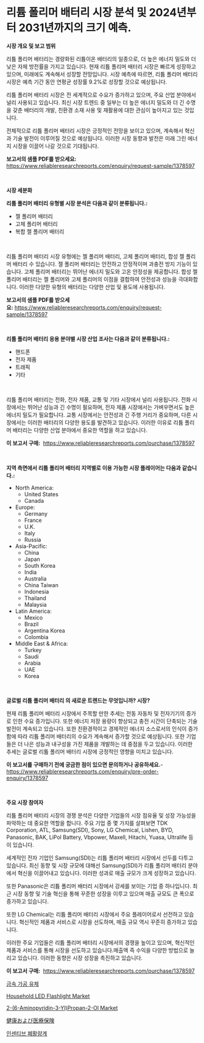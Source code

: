 <p><h1>리튬 폴리머 배터리 시장 분석 및 2024년부터 2031년까지의 크기 예측.</h1></p><p><strong>시장 개요 및 보고 범위</strong></p>
<p><p>리튬 폴리머 배터리는 경량화된 리튬이온 배터리의 일종으로, 더 높은 에너지 밀도와 더 낮은 자체 방전률을 가지고 있습니다. 현재 리튬 폴리머 배터리 시장은 빠르게 성장하고 있으며, 미래에도 계속해서 성장할 전망입니다. 시장 예측에 따르면, 리튬 폴리머 배터리 시장은 예측 기간 동안 연평균 성장률 9.2%로 성장할 것으로 예상됩니다.</p><p>리튬 폴리머 배터리 시장은 전 세계적으로 수요가 증가하고 있으며, 주요 산업 분야에서 널리 사용되고 있습니다. 최신 시장 트렌드 중 일부는 더 높은 에너지 밀도와 더 긴 수명을 갖춘 배터리의 개발, 친환경 소재 사용 및 재활용에 대한 관심이 높아지고 있는 것입니다.</p><p>전체적으로 리튬 폴리머 배터리 시장은 긍정적인 전망을 보이고 있으며, 계속해서 혁신과 기술 발전이 이루어질 것으로 예상됩니다. 이러한 시장 동향과 발전은 미래 그린 에너지 시장을 이끌어 나갈 것으로 기대됩니다.</p></p>
<p><strong>보고서의 샘플 PDF를 받으세요:</strong> <a href="https://www.reliableresearchreports.com/enquiry/request-sample/1378597">https://www.reliableresearchreports.com/enquiry/request-sample/1378597</a></p>
<p>&nbsp;</p>
<p><strong>시장 세분화</strong></p>
<p><strong>리튬 폴리머 배터리 유형별 시장 분석은 다음과 같이 분류됩니다.:</strong></p>
<p><ul><li>젤 폴리머 배터리</li><li>고체 폴리머 배터리</li><li>복합 젤 폴리머 배터리</li></ul></p>
<p>&nbsp;</p>
<p><p>리튬 폴리머 배터리 시장 유형에는 젤 폴리머 배터리, 고체 폴리머 배터리, 합성 젤 폴리머 배터리 수 있습니다. 젤 폴리머 배터리는 안전하고 안정적이며 과충전 방지 기능이 있습니다. 고체 폴리머 배터리는 뛰어난 에너지 밀도와 고온 안정성을 제공합니다. 합성 젤 폴리머 배터리는 젤 폴리머와 고체 폴리머의 이점을 결합하여 안전성과 성능을 극대화합니다. 이러한 다양한 유형의 배터리는 다양한 산업 및 용도에 사용됩니다.</p></p>
<p><strong>보고서의 샘플 PDF를 받으세요:</strong>&nbsp;<a href="https://www.reliableresearchreports.com/enquiry/request-sample/1378597">https://www.reliableresearchreports.com/enquiry/request-sample/1378597</a></p>
<p>&nbsp;</p>
<p><strong> 리튬 폴리머 배터리 응용 분야별 시장 산업 조사는 다음과 같이 분류됩니다.:</strong></p>
<p><ul><li>핸드폰</li><li>전자 제품</li><li>트래픽</li><li>기타</li></ul></p>
<p>&nbsp;</p>
<p><p>리튬 폴리머 배터리는 전화, 전자 제품, 교통 및 기타 시장에서 널리 사용됩니다. 전화 시장에서는 뛰어난 성능과 긴 수명이 필요하며, 전자 제품 시장에서는 가벼우면서도 높은 에너지 밀도가 필요합니다. 교통 시장에서는 안전성과 긴 주행 거리가 중요하며, 다른 시장에서는 이러한 배터리의 다양한 용도를 발견하고 있습니다. 이러한 이유로 리튬 폴리머 배터리는 다양한 산업 분야에서 중요한 역할을 하고 있습니다.</p></p>
<p><strong>이 보고서 구매:</strong>&nbsp; <a href="https://www.reliableresearchreports.com/purchase/1378597">https://www.reliableresearchreports.com/purchase/1378597</a></p>
<p>&nbsp;</p>
<p><strong>지역 측면에서 리튬 폴리머 배터리 지역별로 이용 가능한 시장 플레이어는 다음과 같습니다.:</strong></p>
<p><ul>
    <li>
        North America:
        <ul>
            <li>United States</li>
            <li>Canada</li>
        </ul>
    </li>
    <li>
        Europe:
        <ul>
            <li>Germany</li>
            <li>France</li>
            <li>U.K.</li>
            <li>Italy</li>
            <li>Russia</li>
        </ul>
    </li>
    <li>
        Asia-Pacific:
        <ul>
            <li>China</li>
            <li>Japan</li>
            <li>South Korea</li>
            <li>India</li>
            <li>Australia</li>
            <li>China Taiwan</li>
            <li>Indonesia</li>
            <li>Thailand</li>
            <li>Malaysia</li>
        </ul>
    </li>
    <li>
        Latin America:
        <ul>
            <li>Mexico</li>
            <li>Brazil</li>
            <li>Argentina Korea</li>
            <li>Colombia</li>
        </ul>
    </li>
    <li>
        Middle East & Africa:
        <ul>
            <li>Turkey</li>
            <li>Saudi</li>
            <li>Arabia</li>
            <li>UAE</li>
            <li>Korea</li>
        </ul>
    </li>
    </ul></p>
<p>&nbsp;</p>
<p><strong>글로벌 리튬 폴리머 배터리 의 새로운 트렌드는 무엇입니까? 시장?</strong></p>
<p><p>현재 리튬 폴리머 배터리 시장에서 주목할 만한 추세는 전동 자동차 및 전자기기의 증가로 인한 수요 증가입니다. 또한 에너지 저장 용량이 향상되고 충전 시간이 단축되는 기술 발전이 계속되고 있습니다. 또한 친환경적이고 경제적인 에너지 소스로서의 인식이 증가함에 따라 리튬 폴리머 배터리의 수요가 계속해서 증가할 것으로 예상됩니다. 또한 기업들은 더 나은 성능과 내구성을 가진 제품을 개발하는 데 중점을 두고 있습니다. 이러한 추세는 글로벌 리튬 폴리머 배터리 시장에 긍정적인 영향을 미치고 있습니다.</p></p>
<p><strong>이 보고서를 구매하기 전에 궁금한 점이 있으면 문의하거나 공유하세요.</strong>- <a href="https://www.reliableresearchreports.com/enquiry/pre-order-enquiry/1378597">https://www.reliableresearchreports.com/enquiry/pre-order-enquiry/1378597</a></p>
<p>&nbsp;</p>
<p><strong>주요 시장 참여자</strong></p>
<p><p>리튬 폴리머 배터리 시장의 경쟁 분석은 다양한 기업들의 시장 점유율 및 성장 가능성을 파악하는 데 중요한 역할을 합니다. 주요 기업 중 몇 가지를 살펴보면 TDK Corporation, ATL, Samsung(SDI), Sony, LG Chemical, Lishen, BYD, Panasonic, BAK, LiPol Battery, Vbpower, Maxell, Hitachi, Yuasa, Ultralife 등이 있습니다.</p><p>세계적인 전자 기업인 Samsung(SDI)는 리튬 폴리머 배터리 시장에서 선두를 다투고 있습니다. 최신 동향 및 시장 규모에 대해선 Samsung(SDI)가 리튬 폴리머 배터리 분야에서 혁신을 이끌어내고 있습니다. 이러한 성과로 매출 규모가 크게 성장하고 있습니다.</p><p>또한 Panasonic은 리튬 폴리머 배터리 시장에서 강세를 보이는 기업 중 하나입니다. 최근 시장 동향 및 기술 혁신을 통해 꾸준한 성장을 이루고 있으며 매출 규모도 큰 폭으로 증가하고 있습니다.</p><p>또한 LG Chemical는 리튬 폴리머 배터리 시장에서 주요 플레이어로서 선전하고 있습니다. 혁신적인 제품과 서비스로 시장을 선도하며, 매출 규모 역시 꾸준히 증가하고 있습니다.</p><p>이러한 주요 기업들은 리튬 폴리머 배터리 시장에서의 경쟁을 높이고 있으며, 혁신적인 제품과 서비스를 통해 시장을 선도하고 있습니다.매출액 즉 수익을 다양한 방법으로 늘리고 있습니다. 이러한 동향은 시장 성장을 촉진하고 있습니다.</p></p>
<p><strong>이 보고서 구매:</strong>&nbsp;&nbsp;<a href="https://www.reliableresearchreports.com/purchase/1378597">https://www.reliableresearchreports.com/purchase/1378597</a></p>
<p><p><a href="https://medium.com/@bobbykihnyt57786/%EA%B8%88%EC%86%8D-%EA%B0%80%EA%B3%B5-%EC%95%A1%EC%B2%B4-%EC%8B%9C%EC%9E%A5-%EC%A7%80%ED%91%9C-%ED%95%B4%EB%8F%85-%EC%8B%9C%EC%9E%A5-%EC%A0%90%EC%9C%A0%EC%9C%A8-%ED%8A%B8%EB%A0%8C%EB%93%9C-%EB%B0%8F-%EC%84%B1%EC%9E%A5-%EC%96%91%EC%83%81-d54b564ef369">금속 가공 유체</a></p><p><a href="https://issuu.com/reportprime-2/docs/household-led-flashlight-market-size-2030.pptx">Household LED Flashlight Market</a></p><p><a href="https://github.com/abdelrhmankishk22/Market-Research-Report-List-3/blob/main/2-6-aminopyridin-3-ylpropan-2-ol-market.md">2-(6-Aminopyridin-3-Yl)Propan-2-Ol Market</a></p><p><a href="https://medium.com/@manuelmann1976/%E5%81%A5%E5%BA%B7%E3%81%8A%E3%82%88%E3%81%B3%E5%8C%BB%E7%99%82%E4%BF%9D%E9%99%BA%E5%B8%82%E5%A0%B4%E8%A6%8F%E6%A8%A1-%E5%B8%82%E5%A0%B4%E5%B1%95%E6%9C%9B%E3%81%A8%E5%B8%82%E5%A0%B4%E4%BA%88%E6%B8%AC-2024%E5%B9%B4%E3%81%8B%E3%82%892031%E5%B9%B4%E3%81%BE%E3%81%A7-cc21fe933b35">健康および医療保険</a></p><p><a href="https://github.com/akzkkws047661437/Market-Research-Report-List-1/blob/main/5779816638.md">인센티브 폐활량계</a></p></p>
